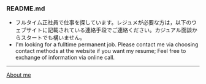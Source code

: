 ### README.md

- フルタイム正社員で仕事を探しています。レジュメが必要な方は，以下のウェブサイトに記載されている連絡手段でご連絡ください。カジュアル面談からスタートでも構いません。
- I'm looking for a fulltime permanent job. Please contact me via choosing contact methods at the website if you want my resume; Feel free to exchange of information via online call.

---

[About me](https://i.mem.ooo)
